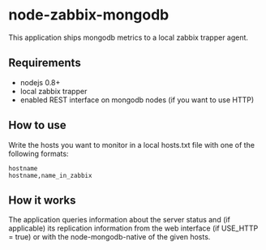 node-zabbix-mongodb
===================

This application ships mongodb metrics to a local zabbix trapper agent.

## Requirements ##
* nodejs 0.8+
* local zabbix trapper
* enabled REST interface on mongodb nodes (if you want to use HTTP)

## How to use ##
Write the hosts you want to monitor in a local hosts.txt file with one of the following formats:
```
hostname
hostname,name_in_zabbix
```

## How it works ##
The application queries information about the server status and (if applicable) its
replication information from the web interface (if USE_HTTP = true) or with the node-mongodb-native of the given hosts.

